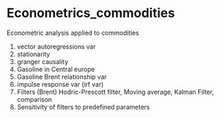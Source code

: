 # Econometrics_commodities

Econometric analysis applied to commodities

1) vector autoregressions var
2) stationarity
3) granger causality
4) Gasoline in Central europe
5) Gasoline Brent relationship var
6) impulse response var (irf var)
7) Filters (Brent) Hodric-Prescott filter, Moving average, Kalman Filter, comparison
8) Sensitivity of filters to predefined parameters
